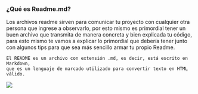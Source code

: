 ### ¿Qué es Readme.md? 

Los archivos readme sirven para comunicar tu proyecto con cualquier otra persona que ingrese a observarlo, por esto mismo es primordial tener un buen archivo que transmita de manera concreta y bien explicada tu código, para esto mismo te vamos a explicar lo primordial que debería tener junto con algunos tips para que sea más sencillo armar tu propio Readme.



```
El README es un archivo con extensión .md, es decir, está escrito en Markdown,
que es un lenguaje de marcado utilizado para convertir texto en HTML válido.
```

![](https://pandao.github.io/editor.md/images/logos/editormd-logo-180x180.png)
